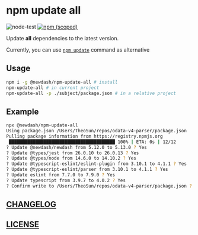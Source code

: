 # npm update all

![node-test](https://github.com/newdash/npm-update-all/workflows/node-test/badge.svg)
[![npm (scoped)](https://img.shields.io/npm/v/@newdash/npm-update-all?label=@newdash/npm-update-all)](https://www.npmjs.com/package/@newdash/npm-update-all)

Update **all** dependencies to the latest version.

Currently, you can use [`npm update`](https://docs.npmjs.com/cli/v8/commands/npm-update) command as alternative

## Usage

```bash
npm i -g @newdash/npm-update-all # install
npm-update-all # in current project
npm-update-all -p ./subject/package.json # in a relative project
```

## Example

```bash
npx @newdash/npm-update-all
Using package.json /Users/TheoSun/repos/odata-v4-parser/package.json
Pulling package information from https://registry.npmjs.org
 ████████████████████████████████████████ 100% | ETA: 0s | 12/12
? Update @newdash/newdash from 5.12.0 to 5.13.0 ? Yes
? Update @types/jest from 26.0.10 to 26.0.13 ? Yes
? Update @types/node from 14.6.0 to 14.10.2 ? Yes
? Update @typescript-eslint/eslint-plugin from 3.10.1 to 4.1.1 ? Yes
? Update @typescript-eslint/parser from 3.10.1 to 4.1.1 ? Yes
? Update eslint from 7.7.0 to 7.9.0 ? Yes
? Update typescript from 3.9.7 to 4.0.2 ? Yes
? Confirm write to /Users/TheoSun/repos/odata-v4-parser/package.json ? Yes
```

## [CHANGELOG](./CHANGELOG.md)

## [LICENSE](./LICENSE)
